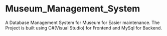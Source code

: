 # Museum_Management_System

A Database Management System for Museum for Easier maintenance.
The Project is built using C#(Visual Studio) for Frontend and MySql for Backend.

